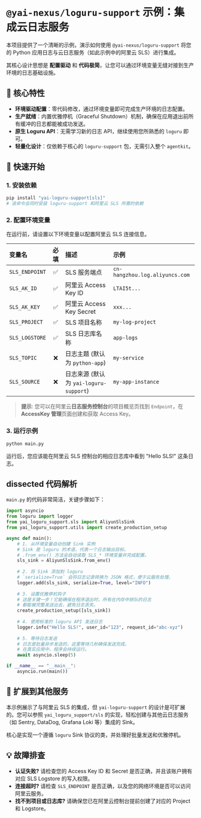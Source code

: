 # `@yai-nexus/loguru-support` 示例：集成云日志服务

本项目提供了一个清晰的示例，演示如何使用 `@yai-nexus/loguru-support` 将您的 Python 应用日志与云日志服务（如此示例中的阿里云 SLS）进行集成。

其核心设计思想是 **配置驱动** 和 **代码极简**，让您可以通过环境变量无缝对接到生产环境的日志基础设施。

## 🌟 核心特性

- **环境驱动配置**：零代码修改，通过环境变量即可完成生产环境的日志配置。
- **生产就绪**：内置优雅停机（Graceful Shutdown）机制，确保在应用退出前所有缓冲的日志都能被成功发送。
- **原生 Loguru API**：无需学习新的日志 API，继续使用您所熟悉的 `loguru` 即可。
- **轻量化设计**：仅依赖于核心的 `loguru-support` 包，无需引入整个 `agentkit`。

## 🚀 快速开始

### 1. 安装依赖

```bash
pip install "yai-loguru-support[sls]"
# 该命令会同时安装 loguru-support 和阿里云 SLS 所需的依赖
```

### 2. 配置环境变量

在运行前，请设置以下环境变量以配置阿里云 SLS 连接信息。

| 变量名 | 必填 | 描述 | 示例 |
|:---|:---:|:---|:---|
| `SLS_ENDPOINT` | ✅ | SLS 服务端点 | `cn-hangzhou.log.aliyuncs.com` |
| `SLS_AK_ID` | ✅ | 阿里云 Access Key ID | `LTAI5t...` |
| `SLS_AK_KEY` | ✅ | 阿里云 Access Key Secret | `xxx...` |
| `SLS_PROJECT` | ✅ | SLS 项目名称 | `my-log-project` |
| `SLS_LOGSTORE` | ✅ | SLS 日志库名称 | `app-logs` |
| `SLS_TOPIC` | ❌ | 日志主题 (默认为 `python-app`) | `my-service` |
| `SLS_SOURCE` | ❌ | 日志来源 (默认为 `yai-loguru-support`) | `my-app-instance` |

> **提示**: 您可以在阿里云**日志服务控制台**的项目概览页找到 `Endpoint`，在 **AccessKey 管理**页面创建和获取 Access Key。

### 3. 运行示例

```bash
python main.py
```

运行后，您应该能在阿里云 SLS 控制台的相应日志库中看到 "Hello SLS!" 这条日志。

##  dissected 代码解析

`main.py` 的代码非常简洁，关键步骤如下：

```python
import asyncio
from loguru import logger
from yai_loguru_support.sls import AliyunSlsSink
from yai_loguru_support.utils import create_production_setup

async def main():
    # 1. 从环境变量自动创建 Sink 实例
    # Sink 是 loguru 的术语，代表一个日志输出目标。
    # .from_env() 方法会自动读取 SLS_* 环境变量并完成配置。
    sls_sink = AliyunSlsSink.from_env()
    
    # 2. 将 Sink 添加到 loguru
    # `serialize=True` 会将日志记录转换为 JSON 格式，便于云服务处理。
    logger.add(sls_sink, serialize=True, level="INFO")
    
    # 3. 设置优雅停机钩子
    # 这是关键一步！它能确保在程序退出时，所有在内存中排队的日志
    # 都能被完整发送出去，避免日志丢失。
    create_production_setup([sls_sink])
    
    # 4. 使用标准的 loguru API 发送日志
    logger.info("Hello SLS!", user_id="123", request_id="abc-xyz")
    
    # 5. 等待日志发送
    # 日志是批量异步发送的，这里等待几秒确保发送完成。
    # 在真实应用中，程序会持续运行。
    await asyncio.sleep(5)

if __name__ == "__main__":
    asyncio.run(main())
```

## 🔌 扩展到其他服务

本示例展示了与阿里云 SLS 的集成，但 `yai-loguru-support` 的设计是可扩展的。您可以参照 `yai_loguru_support/sls` 的实现，轻松创建与其他云日志服务（如 Sentry, DataDog, Grafana Loki 等）集成的 Sink。

核心是实现一个遵循 `loguru` Sink 协议的类，并处理好批量发送和优雅停机。

## 💡 故障排查

- **认证失败?**
  请检查您的 Access Key ID 和 Secret 是否正确，并且该账户拥有对应 SLS Logstore 的写入权限。
- **连接超时?**
  请检查 `SLS_ENDPOINT` 是否正确，以及您的网络环境是否可以访问阿里云服务。
- **找不到项目或日志库?**
  请确保您已在阿里云控制台提前创建了对应的 Project 和 Logstore。